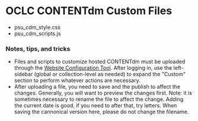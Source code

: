 # OCLC CONTENTdm Custom Files
 * psu_cdm_style.css
 * psu_cdm_scripts.js

### Notes, tips, and tricks

  * Files and scripts to customize hosted CONTENTdm must be uploaded through the [Website Configuration Tool](https://cdm17287.contentdm.oclc.org/login/configtool). After logging in, use the left-sidebar (global or collection-level as needed) to expand the "Custom" section to perform whatever actions are necessary.
  * After uploading a file, you need to save and the publish to affect the changes. Generally, you will want to preview the changes first. Note: it is sometimes necessary to rename the file to affect the change. Adding the current date is good, if you need to after that, try letters. When saving the cannonical version here, please do not change the filename.